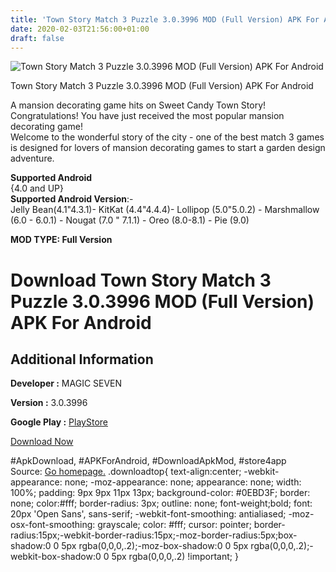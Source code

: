 ```yaml
---
title: 'Town Story Match 3 Puzzle 3.0.3996 MOD (Full Version) APK For Android'
date: 2020-02-03T21:56:00+01:00
draft: false
---
```


![Town Story Match 3 Puzzle 3.0.3996 MOD (Full Version) APK For Android](https://i2.wp.com/apkhome.net/wp-content/uploads/2020/02/Town-Story-Match-3-Puzzle-3.0.3996-MOD-Full-Version.png "Town Story Match 3 Puzzle 3.0.3996 MOD (Full Version) APK For Android")

  

Town Story Match 3 Puzzle 3.0.3996 MOD (Full Version) APK For Android

A mansion decorating game hits on Sweet Candy Town Story!  
Congratulations! You have just received the most popular mansion decorating game!  
Welcome to the wonderful story of the city - one of the best match 3 games is designed for lovers of mansion decorating games to start a garden design adventure.

**Supported Android**  
{4.0 and UP}  
**Supported Android Version**:-  
Jelly Bean(4.1"4.3.1)- KitKat (4.4"4.4.4)- Lollipop (5.0"5.0.2) - Marshmallow (6.0 - 6.0.1) - Nougat (7.0 " 7.1.1) - Oreo (8.0-8.1) - Pie (9.0)

**MOD TYPE: Full Version**

Download Town Story Match 3 Puzzle 3.0.3996 MOD (Full Version) APK For Android
==============================================================================

Additional Information
----------------------

**Developer :** MAGIC SEVEN

**Version :** 3.0.3996

**Google Play :** [PlayStore](https://play.google.com/store/apps/details?id=com.candy.cookie.townstory.puzzle)

  

[Download Now](https://store4app.co/post/town-story-match-3-puzzle-3-0-3996-mod-full-version-apk-for-android_1580760137)

  
#ApkDownload, #APKForAndroid, #DownloadApkMod, #store4app  
Source: [Go homepage.](https://store4app.co/post/town-story-match-3-puzzle-3-0-3996-mod-full-version-apk-for-android_1580760137) .downloadtop{ text-align:center; -webkit-appearance: none; -moz-appearance: none; appearance: none; width: 100%; padding: 9px 9px 11px 13px; background-color: #0EBD3F; border: none; color:#fff; border-radius: 3px; outline: none; font-weight;bold; font: 20px 'Open Sans', sans-serif; -webkit-font-smoothing: antialiased; -moz-osx-font-smoothing: grayscale; color: #fff; cursor: pointer; border-radius:15px;-webkit-border-radius:15px;-moz-border-radius:5px;box-shadow:0 0 5px rgba(0,0,0,.2);-moz-box-shadow:0 0 5px rgba(0,0,0,.2);-webkit-box-shadow:0 0 5px rgba(0,0,0,.2) !important; }